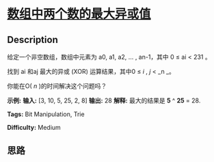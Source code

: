 # [数组中两个数的最大异或值][title]

## Description

给定一个非空数组，数组中元素为 a0, a1, a2, … , an-1，其中 0 ≤ ai < 231 。

找到 ai 和aj 最大的异或 (XOR) 运算结果，其中0 ≤ _i_ ,   _j_ < _n  _。

你能在O( _n_ )的时间解决这个问题吗？

**示例:**
            **输入:** [3, 10, 5, 25, 2, 8]        **输出:** 28        **解释:** 最大的结果是 **5** ^ **25** = 28.    


**Tags:** Bit Manipulation, Trie

**Difficulty:** Medium

## 思路

[title]: https://leetcode-cn.com/problems/maximum-xor-of-two-numbers-in-an-array
